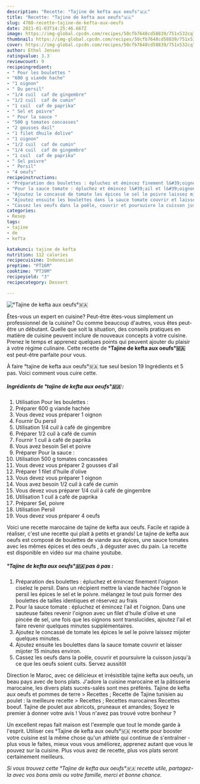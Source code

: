 ```yaml
---
description: "Recette: °Tajine de kefta aux oeufs°🇲🇦"
title: "Recette: °Tajine de kefta aux oeufs°🇲🇦"
slug: 4760-recette-tajine-de-kefta-aux-oeufs
date: 2021-01-03T14:25:46.667Z
image: https://img-global.cpcdn.com/recipes/50cfb7648cd58839/751x532cq70/tajine-de-kefta-aux-oeufs🇲🇦-photo-principale-de-la-recette.jpg
thumbnail: https://img-global.cpcdn.com/recipes/50cfb7648cd58839/751x532cq70/tajine-de-kefta-aux-oeufs🇲🇦-photo-principale-de-la-recette.jpg
cover: https://img-global.cpcdn.com/recipes/50cfb7648cd58839/751x532cq70/tajine-de-kefta-aux-oeufs🇲🇦-photo-principale-de-la-recette.jpg
author: Ethel Jensen
ratingvalue: 3.3
reviewcount: 9
recipeingredient:
- " Pour les boulettes "
- "600 g viande hache"
- "1 oignon"
- " Du persil"
- "1/4 cuil  caf de gingembre"
- "1/2 cuil  caf de cumin"
- "1 cuil  caf de paprika"
- " Sel et poivre"
- " Pour la sauce "
- "500 g tomates concasses"
- "2 gousses dail"
- "1 filet dhuile dolive"
- "1 oignon"
- "1/2 cuil  caf de cumin"
- "1/4 cuil  caf de gingembre"
- "1 cuil  caf de paprika"
- " Sel poivre"
- " Persil"
- "4 oeufs"
recipeinstructions:
- "Préparation des boulettes : épluchez et émincez finement l&#39;oignon ciselez le persil. Dans un récipient mettre la viande hachée l&#39;oignon le persil les épices le sel et le poivre. mélangez le tout puis former des boulettes de tailles identiques et réservez au frais"
- "Pour la sauce tomate : épluchez et émincez l&#39;ail et l&#39;oignon. Dans une sauteuse faites revenir l&#39;oignon avec un filet d&#39;huile d&#39;olive et une pincée de sel, une fois que les oignons sont translucides, ajoutez l&#39;ail et faire revenir quelques minutes supplémentaires."
- "Ajoutez le concassé de tomate les épices le sel le poivre laissez mijoter quelques minutes."
- "Ajoutez ensuite les boulettes dans la sauce tomate couvrir et laisser mijoter 15 minutes environ."
- "Cassez les oeufs dans la poêle, couvrir et poursuivre la cuisson jusqu&#39;à ce que les oeufs soient cuits. Servez aussitôt"
categories:
- Resep
tags:
- tajine
- de
- kefta

katakunci: tajine de kefta 
nutrition: 112 calories
recipecuisine: Indonesian
preptime: "PT16M"
cooktime: "PT39M"
recipeyield: "3"
recipecategory: Dessert

---
```



![°Tajine de kefta aux oeufs°🇲🇦](https://img-global.cpcdn.com/recipes/50cfb7648cd58839/751x532cq70/tajine-de-kefta-aux-oeufs🇲🇦-photo-principale-de-la-recette.jpg)

Êtes-vous un expert en cuisine? Peut-être êtes-vous simplement un professionnel de la cuisine? Ou comme beaucoup d'autres, vous êtes peut-être un débutant. Quelle que soit la situation, des conseils pratiques en matière de cuisine peuvent inclure de nouveaux concepts à votre cuisine. Prenez le temps et apprenez quelques points qui peuvent ajouter du plaisir à votre régime culinaire. Cette recette de <strong> °Tajine de kefta aux oeufs°🇲🇦 </strong> est peut-être parfaite pour vous.

<!--inarticleads1-->

À faire °tajine de kefta aux oeufs°🇲🇦 tue seul besion 19 Ingrédients et 5 pas. Voici comment vous cuire cette.

##### Ingrédients de °tajine de kefta aux oeufs°🇲🇦 :

1. Utilisation  Pour les boulettes :
1. Préparer 600 g viande hachée
1. Vous devez vous préparer 1 oignon
1. Fournir  Du persil
1. Utilisation 1/4 cuil à café de gingembre
1. Préparer 1/2 cuil à café de cumin
1. Fournir 1 cuil à café de paprika
1. Vous avez besoin  Sel et poivre
1. Préparer  Pour la sauce :
1. Utilisation 500 g tomates concassées
1. Vous devez vous préparer 2 gousses d&#39;ail
1. Préparer 1 filet d&#39;huile d&#39;olive
1. Vous devez vous préparer 1 oignon
1. Vous avez besoin 1/2 cuil à café de cumin
1. Vous devez vous préparer 1/4 cuil à café de gingembre
1. Utilisation 1 cuil à café de paprika
1. Préparer  Sel, poivre
1. Utilisation  Persil
1. Vous devez vous préparer 4 oeufs


Voici une recette marocaine de tajine de kefta aux oeufs. Facile et rapide à réaliser, c&#39;est une recette qui plait à petits et grands! Le tajine de kefta aux oeufs est composé de boulettes de viande aux épices, une sauce tomates avec les mêmes épices et des oeufs , à déguster avec du pain. La recette est disponible en vidéo sur ma chaine youtube. 

<!--inarticleads2-->

##### °Tajine de kefta aux oeufs°🇲🇦 pas à pas :

1. Préparation des boulettes : épluchez et émincez finement l&#39;oignon ciselez le persil. Dans un récipient mettre la viande hachée l&#39;oignon le persil les épices le sel et le poivre. mélangez le tout puis former des boulettes de tailles identiques et réservez au frais
1. Pour la sauce tomate : épluchez et émincez l&#39;ail et l&#39;oignon. Dans une sauteuse faites revenir l&#39;oignon avec un filet d&#39;huile d&#39;olive et une pincée de sel, une fois que les oignons sont translucides, ajoutez l&#39;ail et faire revenir quelques minutes supplémentaires.
1. Ajoutez le concassé de tomate les épices le sel le poivre laissez mijoter quelques minutes.
1. Ajoutez ensuite les boulettes dans la sauce tomate couvrir et laisser mijoter 15 minutes environ.
1. Cassez les oeufs dans la poêle, couvrir et poursuivre la cuisson jusqu&#39;à ce que les oeufs soient cuits. Servez aussitôt


Direction le Maroc, avec ce délicieux et irrésistible tajine kefta aux oeufs, un beau pays avec de bons plats. J&#39;adore la cuisine marocaine et la pâtisserie marocaine, les divers plats sucrés-salés sont mes préférés. Tajine de kefta aux oeufs et pommes de terre &gt; Recettes ; Recette de Tajine tunisien au poulet : la meilleure recette &gt; Recettes ; Recettes marocaines Recettes boeuf. Tajine de poulet aux abricots, pruneaux et amandes; Soyez le premier à donner votre avis ! Vous n&#39;avez pas trouvé votre bonheur ? 

<!--inarticleads1-->

<p>
Un excellent repas fait maison est l'exemple que tout le monde garde à l'esprit. Utiliser ces °Tajine de kefta aux oeufs°🇲🇦 recette pour booster votre cuisine est la même chose qu'un athlète qui continue de s'entraîner - plus vous le faites, mieux vous vous améliorez, apprenez autant que vous le pouvez sur la cuisine. Plus vous avez de recette, plus vos plats seront certainement meilleurs.
</p>

<p>
<i>Si vous trouvez cette °Tajine de kefta aux oeufs°🇲🇦 recette utile, partagez-la avec vos bons amis ou votre famille, merci et bonne chance.</i>
</p>
